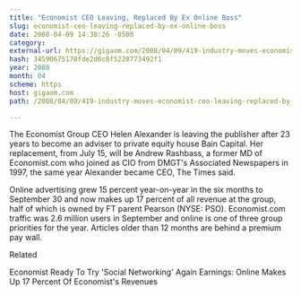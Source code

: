 ```yaml
---
title: "Economist CEO Leaving, Replaced By Ex Online Boss"
slug: economist-ceo-leaving-replaced-by-ex-online-boss
date: 2008-04-09 14:38:26 -0500
category: 
external-url: https://gigaom.com/2008/04/09/419-industry-moves-economist-ceo-leaving-replaced-by-ex-online-boss/
hash: 34590675178fde2d6c8f5228773492f1
year: 2008
month: 04
scheme: https
host: gigaom.com
path: /2008/04/09/419-industry-moves-economist-ceo-leaving-replaced-by-ex-online-boss/

---
```


The Economist Group CEO Helen Alexander is leaving the publisher after 23 years to become an adviser to private equity house Bain Capital. Her replacement, from July 15, will be Andrew Rashbass, a former MD of Economist.com who joined as CIO from DMGT's Associated Newspapers in 1997, the same year Alexander became CEO, The Times said.



Online advertising grew 15 percent year-on-year in the six months to September 30 and now makes up 17 percent of all revenue at the group, half of which is owned by FT parent Pearson (NYSE: PSO). Economist.com traffic was 2.6 million users in September and online is one of three group priorities for the year. Articles older than 12 months are behind a premium pay wall.


Related


Economist Ready To Try 'Social Networking' Again
Earnings: Online Makes Up 17 Percent Of Economist's Revenues
